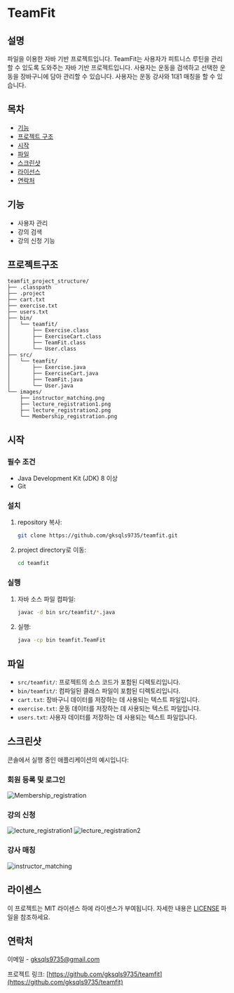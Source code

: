 # TeamFit

## 설명
파일을 이용한 자바 기반 프로젝트입니다.
TeamFit는 사용자가 피트니스 루틴을 관리할 수 있도록 도와주는 자바 기반 프로젝트입니다. 
사용자는 운동을 검색하고 선택한 운동을 장바구니에 담아 관리할 수 있습니다.
사용자는 운동 강사와 1대1 매칭을 할 수 있습니다.

## 목차

- [기능](#기능)
- [프로젝트 구조](#프로젝트구조)
- [시작](#시작)
- [파일](#파일)
- [스크린샷](#스크린샷)
- [라이선스](#라이선스)
- [연락처](#연락처)
  
## 기능
- 사용자 관리
- 강의 검색
- 강의 신청 기능

## 프로젝트구조
```
teamfit_project_structure/
├── .classpath
├── .project
├── cart.txt
├── exercise.txt
├── users.txt
├── bin/
│   └── teamfit/
│       ├── Exercise.class
│       ├── ExerciseCart.class
│       ├── TeamFit.class
│       └── User.class
├── src/
│   └── teamfit/
│       ├── Exercise.java
│       ├── ExerciseCart.java
│       ├── TeamFit.java
│       └── User.java
└── images/
    ├── instructor_matching.png
    ├── lecture_registration1.png
    ├── lecture_registration2.png
    └── Membership_registration.png
```

## 시작

### 필수 조건
- Java Development Kit (JDK) 8 이상
- Git

### 설치
1. repository 복사:
    ```sh
    git clone https://github.com/gksqls9735/teamfit.git
    ```
2. project directory로 이동:
    ```sh
    cd teamfit
    ```

### 실행
1. 자바 소스 파일 컴파일:
    ```sh
    javac -d bin src/teamfit/*.java
    ```
2. 실행:
    ```sh
    java -cp bin teamfit.TeamFit
    ```

## 파일
- `src/teamfit/`: 프로젝트의 소스 코드가 포함된 디렉토리입니다.
- `bin/teamfit/`: 컴파일된 클래스 파일이 포함된 디렉토리입니다.
- `cart.txt`: 장바구니 데이터를 저장하는 데 사용되는 텍스트 파일입니다.
- `exercise.txt`: 운동 데이터를 저장하는 데 사용되는 텍스트 파일입니다.
- `users.txt`: 사용자 데이터를 저장하는 데 사용되는 텍스트 파일입니다.

## 스크린샷
콘솔에서 실행 중인 애플리케이션의 예시입니다:

### 회원 등록 및 로그인
![Membership_registration](https://github.com/gksqls9735/TeamFit/assets/166088728/0ca402d2-f0ea-4727-9ef6-199a55dd10f9)

### 강의 신청
![lecture_registration1](https://github.com/gksqls9735/TeamFit/assets/166088728/83a5c15d-949a-4fef-a08d-d72cc174163f)
![lecture_registration2](https://github.com/gksqls9735/TeamFit/assets/166088728/b5a729ff-de5a-4197-855d-bf59eb54f864)

### 강사 매칭
![instructor_matching](https://github.com/gksqls9735/TeamFit/assets/166088728/2703ee31-a082-4a83-a041-e1b73a45cff2)


## 라이센스
이 프로젝트는 MIT 라이센스 하에 라이센스가 부여됩니다. 자세한 내용은 [LICENSE](LICENSE) 파일을 참조하세요.

## 연락처
이메일 - [gksqls9735@gmail.com](mailto:gksqls9735@gmail.com)

프로젝트 링크: [https://github.com/gksqls9735/teamfit](https://github.com/gksqls9735/teamfit)
